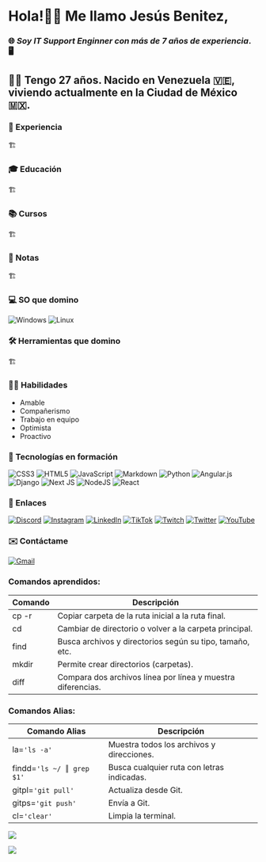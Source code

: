 # Hola!👋🏼 Me llamo **Jesús Benitez**,

### 🌐 _Soy **IT Support Enginner** con más de **7 años de experiencia**_. 🖥
## 🧔🏻 Tengo **27 años**. Nacido en **Venezuela** 🇻🇪, viviendo actualmente en la **Ciudad de México** 🇲🇽.

### 💼 Experiencia
🏗️
### 🎓 Educación
🏗️
### 📚 Cursos
🏗️
### 📝 Notas
🏗️

### 💻 SO que domino
![Windows](https://camo.githubusercontent.com/0d9c30ffa06c69fa4e0ce73cc202087415b20fff75d49368b438e1e7f8935896/68747470733a2f2f696d672e736869656c64732e696f2f62616467652f57696e646f77732d3030373844363f7374796c653d666c61742d737175617265266c6f676f3d77696e646f7773266c6f676f436f6c6f723d7768697465)
![Linux](https://camo.githubusercontent.com/eaba5a5be03f099f179e05ec0b96003aa00af7eb9c94c2939b2b39e312e4e464/68747470733a2f2f696d672e736869656c64732e696f2f62616467652f4c696e75782d4643433632343f7374796c653d666c61742d737175617265266c6f676f3d6c696e7578266c6f676f436f6c6f723d626c61636b)

### 🛠️ Herramientas que domino
🏗️

### 🦸‍♂️ Habilidades
  + Amable
  + Compañerismo
  + Trabajo en equipo
  + Optimista
  + Proactivo

### 🚀 Tecnologías en formación
![CSS3](https://img.shields.io/badge/css3-%231572B6.svg?style=for-the-badge&logo=css3&logoColor=white) 
![HTML5](https://img.shields.io/badge/html5-%23E34F26.svg?style=for-the-badge&logo=html5&logoColor=white) 
![JavaScript](https://img.shields.io/badge/javascript-%23323330.svg?style=for-the-badge&logo=javascript&logoColor=%23F7DF1E) 
![Markdown](https://img.shields.io/badge/markdown-%23000000.svg?style=for-the-badge&logo=markdown&logoColor=white) 
![Python](https://img.shields.io/badge/python-3670A0?style=for-the-badge&logo=python&logoColor=ffdd54) 
![Angular.js](https://img.shields.io/badge/angular.js-%23E23237.svg?style=for-the-badge&logo=angularjs&logoColor=white) 
![Django](https://img.shields.io/badge/django-%23092E20.svg?style=for-the-badge&logo=django&logoColor=white) 
![Next JS](https://img.shields.io/badge/Next-black?style=for-the-badge&logo=next.js&logoColor=white) 
![NodeJS](https://img.shields.io/badge/node.js-6DA55F?style=for-the-badge&logo=node.js&logoColor=white) 
![React](https://img.shields.io/badge/react-%2320232a.svg?style=for-the-badge&logo=react&logoColor=%2361DAFB)

### 🔗 Enlaces
[![Discord](https://img.shields.io/badge/Discord-%237289DA.svg?logo=discord&logoColor=white)](https://discord.gg/IDKJesBen#9115)
[![Instagram](https://img.shields.io/badge/Instagram-%23E4405F.svg?logo=Instagram&logoColor=white)](https://instagram.com/idkjesben)
[![LinkedIn](https://img.shields.io/badge/LinkedIn-%230077B5.svg?logo=linkedin&logoColor=white)](https://linkedin.com/in/jesus-benite-z)
[![TikTok](https://img.shields.io/badge/TikTok-%23000000.svg?logo=TikTok&logoColor=white)](https://tiktok.com/@idkjesben)
[![Twitch](https://img.shields.io/badge/Twitch-%239146FF.svg?logo=Twitch&logoColor=white)](https://twitch.tv/idkjesben1)
[![Twitter](https://img.shields.io/badge/Twitter-%231DA1F2.svg?logo=Twitter&logoColor=white)](https://twitter.com/idkjesben)
[![YouTube](https://img.shields.io/badge/YouTube-%23FF0000.svg?logo=YouTube&logoColor=white)](https://youtube.com/@@idkjesben)

### ✉️ Contáctame
[![Gmail](https://raw.githubusercontent.com/maurodesouza/profile-readme-generator/master/src/assets/icons/social/gmail/default.svg)](mailto:jesusalbertobr95@gmail.com) 

### Comandos aprendidos:

| Comando | Descripción                                                 |
| ------  | ------                                                      |
| cp -r   | Copiar carpeta de la ruta inicial a la ruta final.          |
| cd      | Cambiar de directorio o volver a la carpeta principal.      |
| find    | Busca archivos y directorios según su tipo, tamaño, etc.    |
| mkdir   | Permite crear directorios (carpetas).                       |
| diff    | Compara dos archivos línea por línea y muestra diferencias. |

### Comandos Alias:

| Comando Alias                 | Descripción                                 |
| ------                        | ------                                      |
| la=```'ls -a'```              | Muestra todos los archivos y direcciones.   |
| findd=```'ls ~/ ║ grep $1'``` | Busca cualquier ruta con letras indicadas.  |
| gitpl=```'git pull'```        | Actualiza desde Git.                        |
| gitps=```'git push'```        | Envía a Git.                                |
| cl=```'clear'```              | Limpia la terminal.                         |

![](https://quotes-github-readme.vercel.app/api?type=horizontal&theme=radical)

![](https://visitcount.itsvg.in/api?id=idkjesben&icon=0&color=0)
